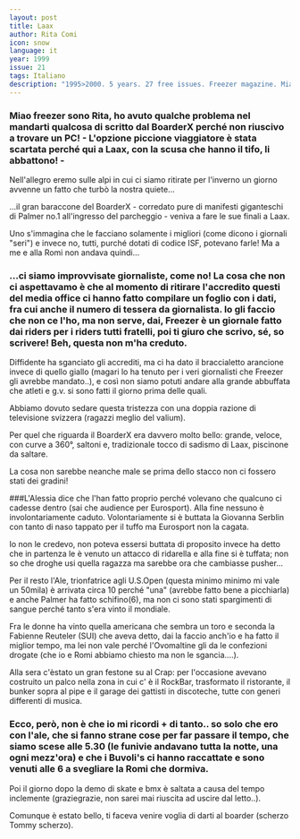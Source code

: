 ```yaml
---
layout: post
title: Laax
author: Rita Comi
icon: snow
language: it
year: 1999
issue: 21
tags: Italiano
description: "1995>2000. 5 years. 27 free issues. Freezer magazine. Miao freezer sono Rita, ho avuto qualche problema nel mandarti qualcosa di scritto dal BoarderX perché non riuscivo a trovare un PC! - L'opzione piccione viaggiatore è stata scartata perché qui a Laax, con la scusa che hanno il tifo, li abbattono! "
---
```


### Miao freezer sono Rita, ho avuto qualche problema nel mandarti qualcosa di scritto dal BoarderX perché non riuscivo a trovare un PC! - L'opzione piccione viaggiatore è stata scartata perché qui a Laax, con la scusa che hanno il tifo, li abbattono! -

Nell'allegro eremo sulle alpi in cui ci siamo ritirate per l'inverno un giorno avvenne un fatto che turbò la nostra quiete...

...il gran baraccone del BoarderX - corredato pure di manifesti giganteschi di Palmer no.1 all'ingresso del parcheggio - veniva a fare le sue finali a Laax.

Uno s'immagina che le facciano solamente i migliori (come dicono i giornali "seri") e invece no, tutti, purché dotati di codice ISF, potevano farle!
Ma a me e alla Romi non andava quindi...

### ...ci siamo improvvisate giornaliste, come no! La cosa che non ci aspettavamo è che al momento di ritirare l'accredito questi del media office ci hanno fatto compilare un foglio con i dati, fra cui anche il numero di tessera da giornalista. Io gli faccio che non ce l'ho, ma non serve, dai, Freezer è un giornale fatto dai riders per i riders tutti fratelli, poi ti giuro che scrivo, sé, so scrivere!  Beh, questa non m'ha creduto.

Diffidente ha sganciato gli accrediti, ma ci ha dato il braccialetto arancione invece di quello giallo (magari lo ha tenuto per i veri giornalisti che Freezer gli avrebbe mandato..), e così non siamo potuti andare alla grande abbuffata che atleti e g.v. si sono fatti il giorno prima delle quali.

Abbiamo dovuto sedare questa tristezza con una doppia razione di televisione svizzera (ragazzi meglio del valium).

Per quel che riguarda il BoarderX era davvero molto bello: grande, veloce, con curve a 360°, saltoni e, tradizionale tocco di sadismo di Laax, piscinone da saltare.

La cosa non sarebbe neanche male se prima dello stacco non ci fossero stati dei gradini!

###L'Alessia dice che l'han fatto proprio perché volevano che qualcuno ci cadesse dentro (sai che audience per Eurosport). Alla fine nessuno è involontariamente caduto. Volontariamente si è buttata la Giovanna Serblin con tanto di naso tappato per il tuffo ma Eurosport non la cagata.

Io non le credevo, non poteva essersi buttata di proposito invece ha detto che in partenza le è venuto un attacco di ridarella e alla fine si è tuffata; non so che droghe usi quella ragazza ma sarebbe ora che cambiasse pusher...

Per il resto l'Ale, trionfatrice agli U.S.Open (questa minimo minimo mi vale un 50mila) è arrivata circa 10 perché "una" (avrebbe fatto bene a picchiarla) e anche Palmer ha fatto schifino(6), ma non ci sono stati spargimenti di sangue perché tanto s'era vinto il mondiale.

Fra le donne ha vinto quella americana che sembra un toro e seconda la Fabienne Reuteler (SUI) che aveva detto, dai la faccio anch'io e ha fatto il miglior tempo, ma lei non vale perché l'Ovomaltine gli da le confezioni drogate (che io e Romi abbiamo chiesto ma non le sgancia....).

Alla sera c'èstato un gran festone su al Crap: per l'occasione avevano costruito un palco nella zona in cui c' è il RockBar, trasformato il ristorante, il bunker sopra al pipe e il garage dei gattisti in discoteche, tutte con generi differenti di musica.

### Ecco, però, non è che io mi ricordi + di tanto.. so solo che ero con l'ale, che si fanno strane cose per far passare il tempo, che siamo scese alle 5.30 (le funivie andavano tutta la notte, una ogni mezz'ora) e che i Buvoli's ci hanno raccattate e sono venuti alle 6 a svegliare la Romi che dormiva.

Poi il giorno dopo la demo di skate e bmx è saltata a causa del tempo inclemente (graziegrazie, non sarei mai riuscita ad uscire dal letto..).

Comunque è estato bello, ti faceva venire voglia di darti al boarder (scherzo Tommy scherzo).
